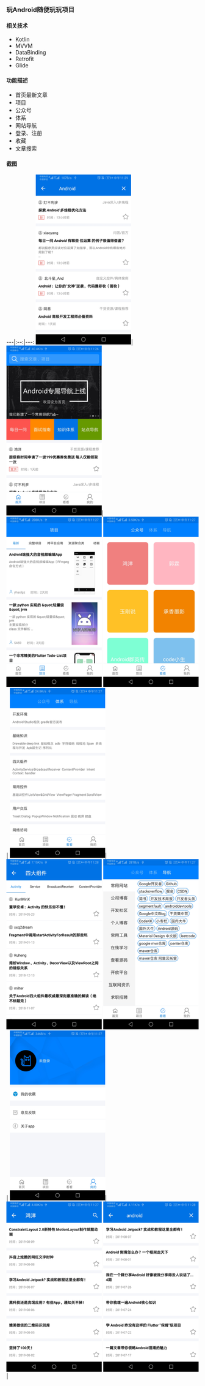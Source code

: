 ### 玩Android随便玩玩项目

#### 相关技术

- Kotlin
- MVVM
- DataBinding
- Retrofit
- Glide

#### 功能描述

- 首页最新文章
- 项目
- 公众号
- 体系
- 网站导航
- 登录、注册
- 收藏
- 文章搜索


#### 截图

---|:--:|---:
<img src="https://github.com/luowl123/WanAndroid/blob/master/screenshots/Screenshot_01.jpg" width="250"/>|
<img src="https://github.com/luowl123/WanAndroid/blob/master/screenshots/Screenshot_02.jpg" width="250"/>|
<img src="https://github.com/luowl123/WanAndroid/blob/master/screenshots/Screenshot_03.jpg" width="250"/>
<img src="https://github.com/luowl123/WanAndroid/blob/master/screenshots/Screenshot_04.jpg" width="250"/>|
<img src="https://github.com/luowl123/WanAndroid/blob/master/screenshots/Screenshot_05.jpg" width="250"/>|
<img src="https://github.com/luowl123/WanAndroid/blob/master/screenshots/Screenshot_10.jpg" width="250"/>
<img src="https://github.com/luowl123/WanAndroid/blob/master/screenshots/Screenshot_06.jpg" width="250"/>|
<img src="https://github.com/luowl123/WanAndroid/blob/master/screenshots/Screenshot_07.jpg" width="250"/>|
<img src="https://github.com/luowl123/WanAndroid/blob/master/screenshots/Screenshot_08.jpg" width="250"/>
<img src="https://github.com/luowl123/WanAndroid/blob/master/screenshots/Screenshot_09.jpg" width="250"/>|

